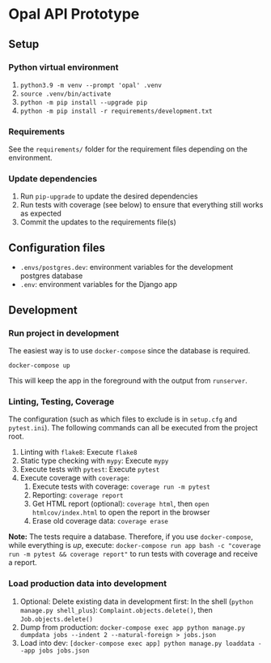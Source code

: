 # Opal API Prototype

## Setup

### Python virtual environment

1. `python3.9 -m venv --prompt 'opal' .venv`
1. `source .venv/bin/activate`
1. `python -m pip install --upgrade pip`
1. `python -m pip install -r requirements/development.txt`

### Requirements

See the `requirements/` folder for the requirement files depending on the environment.

### Update dependencies

1. Run `pip-upgrade` to update the desired dependencies
1. Run tests with coverage (see below) to ensure that everything still works as expected
1. Commit the updates to the requirements file(s)

## Configuration files

* `.envs/postgres.dev`: environment variables for the development postgres database
* `.env`: environment variables for the Django app

## Development

### Run project in development

The easiest way is to use `docker-compose` since the database is required.

`docker-compose up`

This will keep the app in the foreground with the output from `runserver`.

### Linting, Testing, Coverage

The configuration (such as which files to exclude is in `setup.cfg` and `pytest.ini`). The following commands can all be executed from the project root.

1. Linting with `flake8`: Execute `flake8`
1. Static type checking with `mypy`: Execute `mypy`
1. Execute tests with `pytest`: Execute `pytest`
1. Execute coverage with `coverage`:
    1. Execute tests with coverage: `coverage run -m pytest`
    1. Reporting: `coverage report`
    1. Get HTML report (optional): `coverage html`, then `open htmlcov/index.html` to open the report in the browser
    1. Erase old coverage data: `coverage erase`

**Note:** The tests require a database. Therefore, if you use `docker-compose`, while everything is *up*, execute: `docker-compose run app bash -c "coverage run -m pytest && coverage report"` to run tests with coverage and receive a report.

### Load production data into development

1. Optional: Delete existing data in development first: In the shell (`python manage.py shell_plus`): `Complaint.objects.delete()`, then `Job.objects.delete()`
1. Dump from production: `docker-compose exec app python manage.py dumpdata jobs --indent 2 --natural-foreign > jobs.json`
1. Load into dev: `[docker-compose exec app] python manage.py loaddata --app jobs jobs.json`
